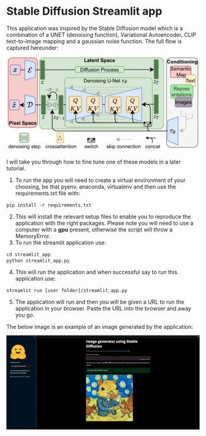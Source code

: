# Stable Diffusion Streamlit app

This application was inspired by the Stable Diffusion model which is a combination of a UNET (denoising function), Variational Autoencoder, CLIP text-to-image mapping and a gaussian noise function. The full flow is captured hereunder: 

![](fig/stable_diffusion_model.png)

I will take you through how to fine tune one of these models in a later tutorial. 

1. To run the app you will need to create a virtual environment of your choosing, be that pyenv, anaconda, virtualenv and then use the requirements.txt file with: 

```
pip install -r requirements.txt
```
2. This will install the relevant setup files to enable you to reproduce the application with the right packages. Please note you will need to use a computer with a **gpu** present, otherwise the script will throw a MemoryError.
3. To run the streamlit application use:

```
cd streamlit_app
python streamlit_app.py
```
4. This will run the application and when successful say to run this application use:

```
streamlit run [user folder]/streamlit_app.py
```
5. The application will run and then you will be given a URL to run the application in your browser. Paste the URL into the browser and away you go. 

The below image is an example of an image generated by the application:

![](fig/example.png)
